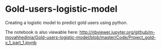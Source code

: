 # Gold-users-logistic-model
Creating a logistic model to predict gold users using python.

The notebook is also viewable here:
http://nbviewer.jupyter.org/github/m-movahhedinia/Gold-users-logistic-model/blob/master/Code/Project_gold-v_1_part_1.ipynb

